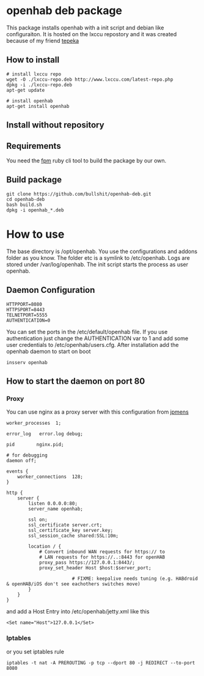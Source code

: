 openhab deb package
=======

This package installs openhab with a init script and debian like configuraiton.
It is hosted on the lxccu repostory and it was created because of my friend [tepeka](https://github.com/tepeka)

## How to install
```
# install lxccu repo
wget -O ./lxccu-repo.deb http://www.lxccu.com/latest-repo.php
dpkg -i ./lxccu-repo.deb
apt-get update

# install openhab
apt-get install openhab
```
## Install without repository

## Requirements
You need the [fpm](https://rubygems.org/gems/fpm) ruby cli tool to build the package by our own.

## Build package
```
git clone https://github.com/bullshit/openhab-deb.git
cd openhab-deb
bash build.sh
dpkg -i openhab_*.deb
```
# How to use

The base directory is /opt/openhab. You use the configurations and addons folder as you know. The folder etc is a symlink to /etc/openhab. Logs are stored under /var/log/openhab. The init script starts the process as user openhab.

## Daemon Configuration
```
HTTPPORT=8080
HTTPSPORT=8443
TELNETPORT=5555
AUTHENTICATION=0
```
You can set the ports in the /etc/default/openhab file. If you use authentication just change the AUTHENTICATION var to 1 and add some user credentials to /etc/openhab/users.cfg.
After installation add the openhab daemon to start on boot
```
insserv openhab
```

## How to start the daemon on port 80

### Proxy
You can use nginx as a proxy server with this configuration from [jpmens](https://gist.github.com/jpmens/8027912) 
```
worker_processes  1;
 
error_log   error.log debug;
 
pid        nginx.pid;
 
# for debugging
daemon off;
 
events {
    worker_connections  128;
}
 
http {
	server {
		listen 0.0.0.0:80;
		server_name openhab;
 
		ssl on;
		ssl_certificate server.crt;
		ssl_certificate_key server.key;
		ssl_session_cache shared:SSL:10m;
 
		location / {
			# Convert inbound WAN requests for https:// to
			# LAN requests for https://..:8443 for openHAB
			proxy_pass https://127.0.0.1:8443/;
			proxy_set_header Host $host:$server_port;
 
                        # FIXME: keepalive needs tuning (e.g. HABdroid & openHAB/iOS don't see eachothers switches move)
		}
	}
}
```
and add a Host Entry into /etc/openhab/jetty.xml like this
```
<Set name="Host">127.0.0.1</Set>
```

### Iptables

or you set iptables rule
```
iptables -t nat -A PREROUTING -p tcp --dport 80 -j REDIRECT --to-port 8080
```

